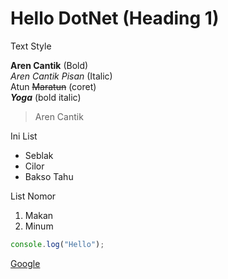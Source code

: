 # Hello DotNet (Heading 1)

Text Style

**Aren Cantik** (Bold)  
*Aren Cantik Pisan* (Italic)  
Atun ~~Maratun~~ (coret)  
***Yoga*** (bold italic)  

> Aren Cantik  

Ini List
- Seblak
- Cilor
- Bakso Tahu

List Nomor
1. Makan
2. Minum


```js
console.log("Hello");
```

[Google](https://www.google.com/)
